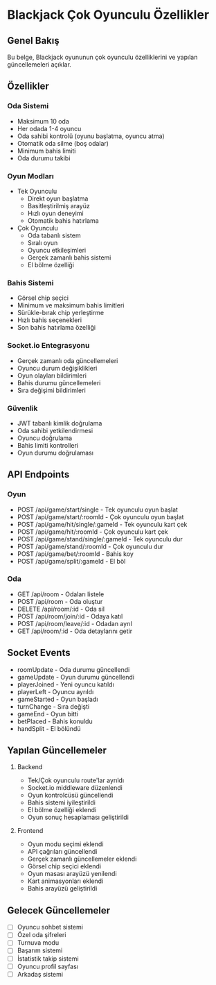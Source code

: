 # Blackjack Çok Oyunculu Özellikler

## Genel Bakış

Bu belge, Blackjack oyununun çok oyunculu özelliklerini ve yapılan güncellemeleri açıklar.

## Özellikler

### Oda Sistemi

- Maksimum 10 oda
- Her odada 1-4 oyuncu
- Oda sahibi kontrolü (oyunu başlatma, oyuncu atma)
- Otomatik oda silme (boş odalar)
- Minimum bahis limiti
- Oda durumu takibi

### Oyun Modları

- Tek Oyunculu
  - Direkt oyun başlatma
  - Basitleştirilmiş arayüz
  - Hızlı oyun deneyimi
  - Otomatik bahis hatırlama
- Çok Oyunculu
  - Oda tabanlı sistem
  - Sıralı oyun
  - Oyuncu etkileşimleri
  - Gerçek zamanlı bahis sistemi
  - El bölme özelliği

### Bahis Sistemi

- Görsel chip seçici
- Minimum ve maksimum bahis limitleri
- Sürükle-bırak chip yerleştirme
- Hızlı bahis seçenekleri
- Son bahis hatırlama özelliği

### Socket.io Entegrasyonu

- Gerçek zamanlı oda güncellemeleri
- Oyuncu durum değişiklikleri
- Oyun olayları bildirimleri
- Bahis durumu güncellemeleri
- Sıra değişimi bildirimleri

### Güvenlik

- JWT tabanlı kimlik doğrulama
- Oda sahibi yetkilendirmesi
- Oyuncu doğrulama
- Bahis limiti kontrolleri
- Oyun durumu doğrulaması

## API Endpoints

### Oyun

- POST /api/game/start/single - Tek oyunculu oyun başlat
- POST /api/game/start/:roomId - Çok oyunculu oyun başlat
- POST /api/game/hit/single/:gameId - Tek oyunculu kart çek
- POST /api/game/hit/:roomId - Çok oyunculu kart çek
- POST /api/game/stand/single/:gameId - Tek oyunculu dur
- POST /api/game/stand/:roomId - Çok oyunculu dur
- POST /api/game/bet/:roomId - Bahis koy
- POST /api/game/split/:gameId - El böl

### Oda

- GET /api/room - Odaları listele
- POST /api/room - Oda oluştur
- DELETE /api/room/:id - Oda sil
- POST /api/room/join/:id - Odaya katıl
- POST /api/room/leave/:id - Odadan ayrıl
- GET /api/room/:id - Oda detaylarını getir

## Socket Events

- roomUpdate - Oda durumu güncellendi
- gameUpdate - Oyun durumu güncellendi
- playerJoined - Yeni oyuncu katıldı
- playerLeft - Oyuncu ayrıldı
- gameStarted - Oyun başladı
- turnChange - Sıra değişti
- gameEnd - Oyun bitti
- betPlaced - Bahis konuldu
- handSplit - El bölündü

## Yapılan Güncellemeler

1. Backend

   - Tek/Çok oyunculu route'lar ayrıldı
   - Socket.io middleware düzenlendi
   - Oyun kontrolcüsü güncellendi
   - Bahis sistemi iyileştirildi
   - El bölme özelliği eklendi
   - Oyun sonuç hesaplaması geliştirildi

2. Frontend
   - Oyun modu seçimi eklendi
   - API çağrıları güncellendi
   - Gerçek zamanlı güncellemeler eklendi
   - Görsel chip seçici eklendi
   - Oyun masası arayüzü yenilendi
   - Kart animasyonları eklendi
   - Bahis arayüzü geliştirildi

## Gelecek Güncellemeler

- [ ] Oyuncu sohbet sistemi
- [ ] Özel oda şifreleri
- [ ] Turnuva modu
- [ ] Başarım sistemi
- [ ] İstatistik takip sistemi
- [ ] Oyuncu profil sayfası
- [ ] Arkadaş sistemi
